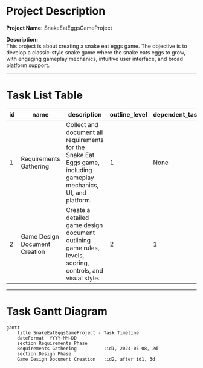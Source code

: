 # Project Description

**Project Name:** SnakeEatEggsGameProject

**Description:**  
This project is about creating a snake eat eggs game. The objective is to develop a classic-style snake game where the snake eats eggs to grow, with engaging gameplay mechanics, intuitive user interface, and broad platform support.

---

# Task List Table

| id  | name                         | description                                                                                                         | outline_level | dependent_tasks | parent_task | child_tasks | estimated_effort_in_hours | status      | required_skills               | assigned_to    |
|-----|------------------------------|---------------------------------------------------------------------------------------------------------------------|---------------|-----------------|-------------|-------------|---------------------------|-------------|-------------------------------|----------------|
| 1   | Requirements Gathering       | Collect and document all requirements for the Snake Eat Eggs game, including gameplay mechanics, UI, and platform.  | 1             | None            | None        | 2           | 16                        | Not Started | requirements analysis          | Resource1      |
| 2   | Game Design Document Creation| Create a detailed game design document outlining game rules, levels, scoring, controls, and visual style.           | 2             | 1               | 1           | None        | 20                        | Not Started | game design, documentation     | Resource1      |

---

# Task Gantt Diagram

```mermaid
gantt
    title SnakeEatEggsGameProject - Task Timeline
    dateFormat  YYYY-MM-DD
    section Requirements Phase
    Requirements Gathering          :id1, 2024-05-08, 2d
    section Design Phase
    Game Design Document Creation   :id2, after id1, 3d